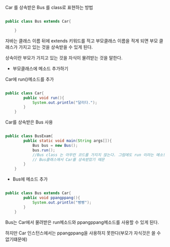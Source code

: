 Car 를 상속받은 Bus 를 class로 표현하는 방법

```java

public class Bus extends Car{

    }

```

자바는 클래스 이름 뒤에 extends 키워드를 적고 부모클래스 이름을 적게 되면 부모 클래스가 가지고 있는 것을 상속받을 수 있게 된다.

상속이란 부모가 가지고 있는 것을 자식이 물려받는 것을 말한다. 

- 부모클래스에 메소드 추가하기

Car에 run()메소드를 추가

```java

public class Car{
        public void run(){
            System.out.println("달리다.");
        }
    }

```

Car를 상속받은 Bus 사용

```java

public class BusExam{
        public static void main(String args[]){
            Bus bus = new Bus();
            bus.run();  
            //Bus class 는 아무런 코드를 가지지 않는다. 그럼에도 run 이라는 메소드를 사용하는데 문제가 발생되지 않는다. 
            // Bus클래스에서 Car를 상속받았기 때문
        }   
    }

```

- Bus에 메소드 추가

```java

public class Bus extends Car{
        public void ppangppang(){
            System.out.println("빵빵");
        }       
    }

```

Bus는 Car에서 물려받은 run메소드와 ppangppang메소드를 사용할 수 있게 된다.

하지만 Car 인스턴스에서는 ppangppang을 사용하지 못한다(부모가 자식것은 쓸 수 없기떄문에)
